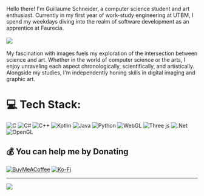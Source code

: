 Hello there! I'm Guillaume Schneider, a computer science student and art enthusiast. Currently in my first year of work-study engineering at UTBM, I spend my weekdays diving into the realm of software development as an apprentice at Faurecia.<br><br>
![](https://github-readme-stats.vercel.app/api/top-langs/?username=guillaume-schneider&theme=dark&hide_border=true&include_all_commits=true&count_private=true&layout=compact) <br><br>
My fascination with images fuels my exploration of the intersection between science and art. Whether in the world of computer science or the arts, I enjoy unraveling each aspect chronologically, scientifically, and artistically. Alongside my studies, I'm independently honing skills in digital imaging and graphic art.
# 💻 Tech Stack:
![C](https://img.shields.io/badge/c-%2300599C.svg?style=for-the-badge&logo=c&logoColor=white) ![C#](https://img.shields.io/badge/c%23-%23239120.svg?style=for-the-badge&logo=c-sharp&logoColor=white) ![C++](https://img.shields.io/badge/c++-%2300599C.svg?style=for-the-badge&logo=c%2B%2B&logoColor=white) ![Kotlin](https://img.shields.io/badge/kotlin-%237F52FF.svg?style=for-the-badge&logo=kotlin&logoColor=white) ![Java](https://img.shields.io/badge/java-%23ED8B00.svg?style=for-the-badge&logo=openjdk&logoColor=white) ![Python](https://img.shields.io/badge/python-3670A0?style=for-the-badge&logo=python&logoColor=ffdd54) ![WebGL](https://img.shields.io/badge/WebGL-990000?logo=webgl&logoColor=white&style=for-the-badge) ![Three js](https://img.shields.io/badge/threejs-black?style=for-the-badge&logo=three.js&logoColor=white) ![.Net](https://img.shields.io/badge/.NET-5C2D91?style=for-the-badge&logo=.net&logoColor=white) ![OpenGL](https://img.shields.io/badge/OpenGL-%23FFFFFF.svg?style=for-the-badge&logo=opengl)

  ## 💰 You can help me by Donating
  [![BuyMeACoffee](https://img.shields.io/badge/Buy%20Me%20a%20Coffee-ffdd00?style=for-the-badge&logo=buy-me-a-coffee&logoColor=black)](https://buymeacoffee.com/guillaumeschneider) [![Ko-Fi](https://img.shields.io/badge/Ko--fi-F16061?style=for-the-badge&logo=ko-fi&logoColor=white)](https://ko-fi.com/guillaumeschneider) 

---
[![](https://visitcount.itsvg.in/api?id=guillaume-schneider&icon=4&color=2)](https://visitcount.itsvg.in)
